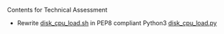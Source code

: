 Contents for Technical Assessment
- Rewrite [disk_cpu_load.sh](samples/disk_cpu_load.sh) in PEP8 compliant Python3 [disk_cpu_load.py](completed/disk_cpu_load.py)
  

